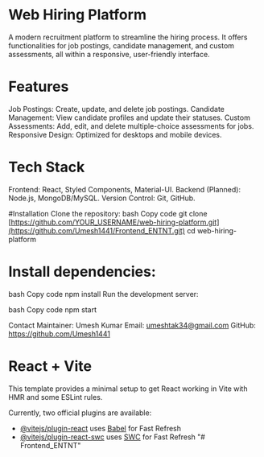 # Web Hiring Platform
A modern recruitment platform to streamline the hiring process. It offers functionalities for job postings, candidate management, and custom assessments, all within a responsive, user-friendly interface.

# Features
Job Postings: Create, update, and delete job postings.
Candidate Management: View candidate profiles and update their statuses.
Custom Assessments: Add, edit, and delete multiple-choice assessments for jobs.
Responsive Design: Optimized for desktops and mobile devices.

# Tech Stack
Frontend: React, Styled Components, Material-UI.
Backend (Planned): Node.js, MongoDB/MySQL.
Version Control: Git, GitHub.

#Installation
Clone the repository:
bash
Copy code
git clone [https://github.com/YOUR_USERNAME/web-hiring-platform.git](https://github.com/Umesh1441/Frontend_ENTNT.git)
cd web-hiring-platform

# Install dependencies:
bash
Copy code
npm install
Run the development server:

bash
Copy code
npm start

Contact
Maintainer: Umesh Kumar
Email: umeshtak34@gmail.com
GitHub: https://github.com/Umesh1441

# React + Vite

This template provides a minimal setup to get React working in Vite with HMR and some ESLint rules.

Currently, two official plugins are available:

- [@vitejs/plugin-react](https://github.com/vitejs/vite-plugin-react/blob/main/packages/plugin-react/README.md) uses [Babel](https://babeljs.io/) for Fast Refresh
- [@vitejs/plugin-react-swc](https://github.com/vitejs/vite-plugin-react-swc) uses [SWC](https://swc.rs/) for Fast Refresh
"# Frontend_ENTNT" 
